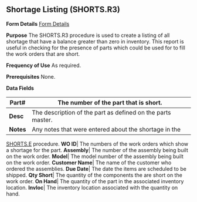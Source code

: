 ## Shortage Listing (SHORTS.R3)
<PageHeader />

**Form Details**
[Form Details](../SHORTS-R3-1/README.md)

**Purpose**
The SHORTS.R3 procedure is used to create a listing of all shortage that have
a balance greater than zero in inventory. This report is useful in checking
for the presence of parts which could be used for to fill the work orders that
are short.

**Frequency of Use**
As required.

**Prerequisites**
None.

**Data Fields**

| **Part#** | The number of the part that is short.                       |
| --------- | ----------------------------------------------------------- |
| **Desc**  | The description of the part as defined on the parts master. |
| **Notes** | Any notes that were entered about the shortage in the       |
[SHORTS.E](../SHORTS-E/README.md) procedure.
**WO ID**|  The numbers of the work orders which show a shortage for the part.
**Assembly**|  The number of the assembly being built on the work order.
**Model**|  The model number of the assembly being built on the work order.
**Customer Name**|  The name of the customer who ordered the assemblies.
**Due Date**|  The date the items are scheduled to be shipped.
**Qty Short**|  The quantity of the components the are short on the work
order.
**On Hand**|  The quantity of the part in the associated inventory location.
**Invloc**|  The inventory location associated with the quantity on hand.

<badge text= "Version 8.10.57 " vertical="middle" />

<PageFooter />
